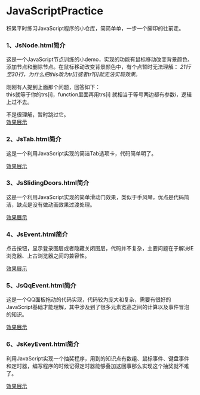 # JavaScriptPractice
积累平时练习JavaScript程序的小仓库，简简单单，一步一个脚印的往前走。

### 1、JsNode.html简介
这是一个JavaScript节点训练的小demo，实现的功能有鼠标移动改变背景颜色、添加节点和删除节点。在鼠标移动改变背景颜色中，有个点暂时无法理解：
*21行至30行，为什么把this改为tr[i]或者tr1[i]就无法实现效果。*<br />

刚刚有人提到上面那个问题，回答如下：<br />
this就等于你的trs[i]，function里面再用trs[i]  就相当于等号两边都有参数i，逻辑上过不去。<br />

不是很理解，暂时跳过它。<br />
[效果展示](https://cruxf.github.io/JavaScriptPractice/JsNode.html)

### 2、JsTab.html简介
这是一个利用JavaScript实现的简洁Tab选项卡，代码简单明了。

[效果展示](https://cruxf.github.io/JavaScriptPractice/JsTab.html)

### 3、JsSlidingDoors.html简介
这是一个利用JavaScript实现的简单滑动门效果，类似于手风琴，优点是代码简洁，缺点是没有做动画效果过渡处理。

[效果展示](https://cruxf.github.io/JavaScriptPractice/JsSlidingDoors.html)

### 4、JsEvent.html简介
点击按钮，显示登录图层或者隐藏关闭图层，代码并不复杂，主要问题在于解决IE浏览器、上古浏览器之间的兼容性。

[效果展示](https://cruxf.github.io/JavaScriptPractice/JsEvent.html)

### 5、JsQqEvent.html简介
这是一个QQ面板拖动的代码实现，代码较为庞大和复杂，需要有很好的JavaScript基础才能理解，其中涉及到了很多元素宽高之间的计算以及事件冒泡的知识。

[效果展示](https://cruxf.github.io/JavaScriptPractice/JsQqEvent.html)

### 6、JsKeyEvent.html简介
利用JavaScript实现一个抽奖程序，用到的知识点有数组、鼠标事件、键盘事件和定时器，编写程序的时候记得定时器能够叠加这回事那么实现这个抽奖就不难了。

[效果展示](https://cruxf.github.io/JavaScriptPractice/JsKeyEvent.html)
